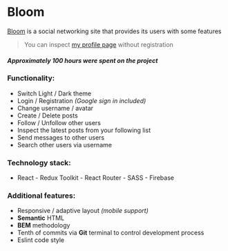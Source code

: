# Bloom

[Bloom](https://bloon1k.github.io/bloom-react-redux/#/) is a social networking site that provides its users with some
features

> You can inspect [my profile page](https://bloon1k.github.io/bloom-react-redux/#/user/LiqNpcTNI7TEj3lK1V0PNfPEwXj2)
> without registration

#### *Approximately 100 hours were spent on the project*

### Functionality:

- Switch Light / Dark theme
- Login / Registration *(Google sign in included)*
- Change username / avatar
- Create / Delete posts
- Follow / Unfollow other users
- Inspect the latest posts from your following list
- Send messages to other users
- Search other users via username

### Technology stack:

- React - Redux Toolkit - React Router - SASS - Firebase

### Additional features:

- Responsive / adaptive layout *(mobile support)*
- **Semantic** HTML
- **BEM** methodology
- Tenth of commits via **Git** terminal to control development process
- Eslint code style
